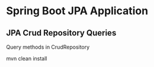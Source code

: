 # Spring Boot JPA Application
## JPA Crud Repository Queries
Query methods in CrudRepository 

mvn clean install

